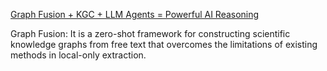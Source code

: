[Graph Fusion + KGC + LLM Agents = Powerful AI Reasoning](https://pub.towardsai.net/graph-fusion-kgc-llm-agents-powerful-ai-reasoning-97bc9f9c70e9)

Graph Fusion: It is a zero-shot framework for constructing scientific knowledge graphs from free text that overcomes the limitations of existing methods in local-only extraction.
